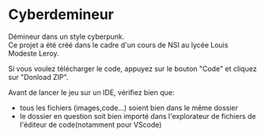# Cyberdemineur
Démineur dans un style cyberpunk.  
Ce projet a été créé dans le cadre d'un cours de NSI au lycée Louis Modeste Leroy.  
  
Si vous voulez télécharger le code, appuyez sur le bouton "Code" et cliquez sur "Donload ZIP".

Avant de lancer le jeu sur un IDE, vérifiez bien que:  
- tous les fichiers (images,code...) soient bien dans le même dossier
- le dossier en question soit bien importé dans l'explorateur de fichiers de l'éditeur de code(notamment pour VScode)